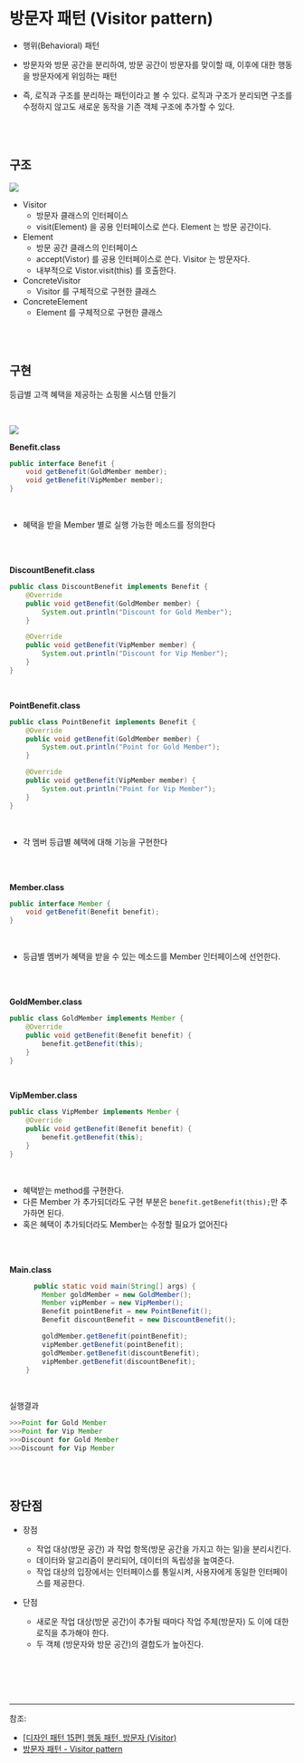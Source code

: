 # 방문자 패턴 (Visitor pattern)


- 행위(Behavioral) 패턴
 


-  방문자와 방문 공간을 분리하여, 방문 공간이 방문자를 맞이할 때, 이후에 대한 행동을 방문자에게 위임하는 패턴


- 즉, 로직과 구조를 분리하는 패턴이라고 볼 수 있다. 로직과 구조가 분리되면 구조를 수정하지 않고도 새로운 동작을 기존 객체 구조에 추가할 수 있다.








<br/><br/>

## 구조


![](https://images.velog.io/images/cham/post/c27fa040-7995-4756-bc05-0da3d87a1ffc/image.png)

- Visitor
  - 방문자 클래스의 인터페이스
  - visit(Element) 을 공용 인터페이스로 쓴다. Element 는 방문 공간이다.
- Element
  - 방문 공간 클래스의 인터페이스
  - accept(Vistor) 를 공용 인터페이스로 쓴다. Visitor 는 방문자다.
  - 내부적으로 Vistor.visit(this) 를 호출한다.
- ConcreteVisitor
  - Visitor 를 구체적으로 구현한 클래스
- ConcreteElement
  - Element 를 구체적으로 구현한 클래스







<br/><br/>


## 구현


등급별 고객 혜택을 제공하는 쇼핑몰 시스템 만들기

<br/>

![](https://images.velog.io/images/cham/post/8987ccf5-f1f1-472d-ab74-480a4d9da518/image.png)


**Benefit.class**

```java
public interface Benefit {
    void getBenefit(GoldMember member);
    void getBenefit(VipMember member);
}
```

<br/>


- 혜택을 받을 Member 별로 실행 가능한 메소드를 정의한다

<br/><br/>


**DiscountBenefit.class**

```java
public class DiscountBenefit implements Benefit {
    @Override
    public void getBenefit(GoldMember member) {
        System.out.println("Discount for Gold Member");
    }

    @Override
    public void getBenefit(VipMember member) {
        System.out.println("Discount for Vip Member");
    }
}
```

<br/>


**PointBenefit.class**

```java
public class PointBenefit implements Benefit {
    @Override
    public void getBenefit(GoldMember member) {
        System.out.println("Point for Gold Member");
    }

    @Override
    public void getBenefit(VipMember member) {
        System.out.println("Point for Vip Member");
    }
}
```

<br/>


- 각 멤버 등급별 혜택에 대해 기능을 구현한다



<br/><br/>

**Member.class**

```java
public interface Member {
    void getBenefit(Benefit benefit);
}
```

<br/>

- 등급별 멤버가 혜택을 받을 수 있는 메소드를 Member 인터페이스에 선언한다.

<br/><br/>

**GoldMember.class**

```java
public class GoldMember implements Member {
    @Override
    public void getBenefit(Benefit benefit) {
        benefit.getBenefit(this);
    }
}
```

<br/>


**VipMember.class**

```java
public class VipMember implements Member {
    @Override
    public void getBenefit(Benefit benefit) {
        benefit.getBenefit(this);
    }
}
```

<br/>


- 혜택받는 method를 구현한다.
-  다른 Member 가 추가되더라도 구현 부분은 ```benefit.getBenefit(this);```만 추가하면 된다.
- 혹은 혜택이 추가되더라도 Member는 수정할 필요가 없어진다


<br/><br/>


**Main.class**

```java
      public static void main(String[] args) {
        Member goldMember = new GoldMember();
        Member vipMember = new VipMember();
        Benefit pointBenefit = new PointBenefit();
        Benefit discountBenefit = new DiscountBenefit();

        goldMember.getBenefit(pointBenefit);
        vipMember.getBenefit(pointBenefit);
        goldMember.getBenefit(discountBenefit);
        vipMember.getBenefit(discountBenefit);
    }
```


<br/>

실행결과
```java
>>>Point for Gold Member
>>>Point for Vip Member
>>>Discount for Gold Member
>>>Discount for Vip Member
```


<br/><br/>

## 장단점


- 장점
  - 작업 대상(방문 공간) 과 작업 항목(방문 공간을 가지고 하는 일)을 분리시킨다.
  - 데이터와 알고리즘이 분리되어, 데이터의 독립성을 높여준다.
  - 작업 대상의 입장에서는 인터페이스를 통일시켜, 사용자에게 동일한 인터페이스를 제공한다.


- 단점
  - 새로운 작업 대상(방문 공간)이 추가될 때마다 작업 주체(방문자) 도 이에 대한 로직을 추가해야 한다.
  - 두 객체 (방문자와 방문 공간)의 결합도가 높아진다.


<br/><br/><br/><br/>

---
참조:
- [[디자인 패턴 15편] 행동 패턴, 방문자 (Visitor)](https://dailyheumsi.tistory.com/216)
- [방문자 패턴 - Visitor pattern](https://thecodinglog.github.io/design/2019/10/29/visitor-pattern.html)


